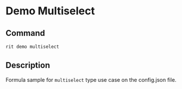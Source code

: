# Demo Multiselect

## Command

```bash
rit demo multiselect
```

## Description

Formula sample for `multiselect` type use case on the config.json file. 
